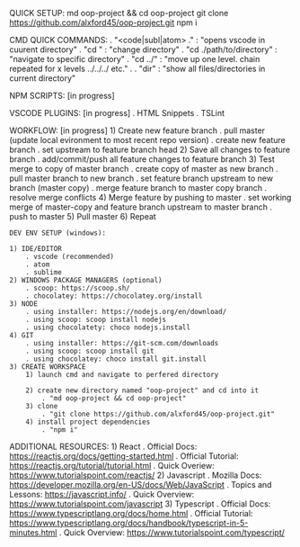 QUICK SETUP:
    md oop-project && cd oop-project
    git clone https://github.com/alxford45/oop-project.git
    npm i

CMD QUICK COMMANDS:
    . "<code|subl|atom> ." : "opens vscode in cuurent directory"
    . "cd <directory-name>" : "change directory"
    . "cd ./path/to/directory" : "navigate to specific directory"
    . "cd ../" : "move up one level. chain repeated for x levels ../../../ etc."            . 
    . "dir" : "show all files/directories in current directory"

NPM SCRIPTS: [in progress]
    
VSCODE PLUGINS: [in progress]
    . HTML Snippets
    . TSLint

WORKFLOW: [in progress]
    1) Create new feature branch
        . pull master (update local evironment to most recent repo version)
        . create new feature branch
        . set upstream to feature branch head
    2) Save all changes to feature branch
        . add/commit/push all feature changes to feature branch
    3) Test merge to copy of master branch
        . create copy of master as new branch 
        . pull master branch to new branch
        . set feature branch upstream to new branch (master copy)
        . merge feature branch to master copy branch
        . resolve merge conflicts
    4) Merge feature by pushing to master
        . set working merge of master-copy and feature branch upstream to master branch
        . push to master
    5) Pull master
    6) Repeat

    DEV ENV SETUP (windows):

    1) IDE/EDITOR
        . vscode (recommended)
        . atom
        . sublime
    2) WINDOWS PACKAGE MANAGERS (optional)
        . scoop: https://scoop.sh/
        . chocolatey: https://chocolatey.org/install
    3) NODE
        . using installer: https://nodejs.org/en/download/        
        . using scoop: scoop install nodejs
        . using chocolatety: choco nodejs.install
    4) GIT
        . using installer: https://git-scm.com/downloads
        . using scoop: scoop install git
        . using chocolatey: choco install git.install
    3) CREATE WORKSPACE
        1) launch cmd and navigate to perfered directory 

        2) create new directory named "oop-project" and cd into it
            . "md oop-project && cd oop-project"
        3) clone
            . "git clone https://github.com/alxford45/oop-project.git"
        4) install project dependencies
            . "npm i"
        
ADDITIONAL RESOURCES:
    1) React
        . Official Docs:  https://reactjs.org/docs/getting-started.html
        . Official Tutorial: https://reactjs.org/tutorial/tutorial.html
        . Quick Overiew: https://www.tutorialspoint.com/reactjs/
    2) Javascript
        . Mozilla Docs: https://developer.mozilla.org/en-US/docs/Web/JavaScript
        . Topics and Lessons: https://javascript.info/
        . Quick Overview: https://www.tutorialspoint.com/javascript
    3) Typescript
        . Official Docs: https://www.typescriptlang.org/docs/home.html
        . Official Tutorial: https://www.typescriptlang.org/docs/handbook/typescript-in-5-minutes.html
        . Quick Overview: https://www.tutorialspoint.com/typescript/
        
